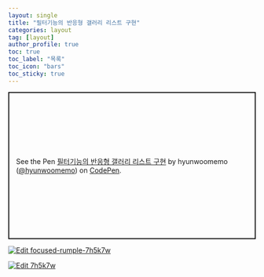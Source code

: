 ```yaml
---
layout: single
title: "필터기능의 반응형 갤러리 리스트 구현"
categories: layout
tag: [layout]
author_profile: true
toc: true
toc_label: "목록"
toc_icon: "bars"
toc_sticky: true
---
```


<p class="codepen" data-height="300" data-default-tab="html,result" data-slug-hash="qBoNojb" data-user="hyunwoomemo" style="height: 300px; box-sizing: border-box; display: flex; align-items: center; justify-content: center; border: 2px solid; margin: 1em 0; padding: 1em;">
  <span>See the Pen <a href="https://codepen.io/hyunwoomemo/pen/qBoNojb">
  필터기능의 반응형 갤러리 리스트 구현</a> by hyunwoomemo (<a href="https://codepen.io/hyunwoomemo">@hyunwoomemo</a>)
  on <a href="https://codepen.io">CodePen</a>.</span>
</p>
<script async src="https://cpwebassets.codepen.io/assets/embed/ei.js"></script>

[![Edit focused-rumple-7h5k7w](https://codesandbox.io/static/img/play-codesandbox.svg)](https://codesandbox.io/s/focused-rumple-7h5k7w?fontsize=14&hidenavigation=1&theme=dark)

<a href="https://codesandbox.io/s/focused-rumple-7h5k7w?fontsize=14&hidenavigation=1&theme=dark">
  <img alt="Edit 7h5k7w" src="https://codesandbox.io/static/img/play-codesandbox.svg">
</a>
